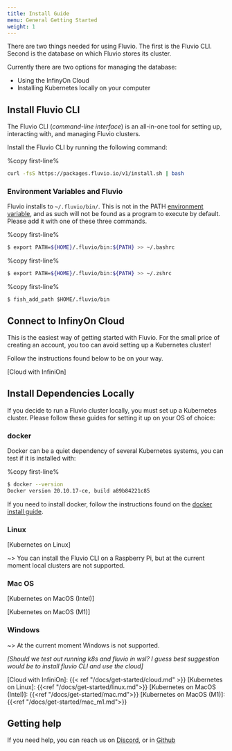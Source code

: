 ```yaml
---
title: Install Guide
menu: General Getting Started
weight: 1
---
```


There are two things needed for using Fluvio. The first is the Fluvio CLI.
Second is the database on which Fluvio stores its cluster.

Currently there are two options for managing the database:
- Using the InfinyOn Cloud
- Installing Kubernetes locally on your computer

## Install Fluvio CLI

The Fluvio CLI (_command-line interface_) is an all-in-one tool for setting up, interacting with, and managing Fluvio clusters.

Install the Fluvio CLI by running the following command:

%copy first-line%
```bash
curl -fsS https://packages.fluvio.io/v1/install.sh | bash
```

### Environment Variables and Fluvio

Fluvio installs to `~/.fluvio/bin/`. This is not in the PATH [environment variable], and as such will not be found as a program to execute by default. Please add it with one of these three commands.

%copy first-line%
```bash
$ export PATH=${HOME}/.fluvio/bin:${PATH} >> ~/.bashrc
```

%copy first-line%
```zsh
$ export PATH=${HOME}/.fluvio/bin:${PATH} >> ~/.zshrc
```

%copy first-line%
```fish
$ fish_add_path $HOME/.fluvio/bin
```
[environment variable]:(https://www.ibm.com/docs/en/aix/7.2?topic=accounts-path-environment-variable) 
## Connect to InfinyOn Cloud

This is the easiest way of getting started with Fluvio.
For the small price of creating an account, you too can avoid setting up a Kubernetes cluster!

Follow the instructions found below to be on your way.

[Cloud with InfiniOn]

## Install Dependencies Locally

If you decide to run a Fluvio cluster locally, you must set up a Kubernetes cluster.
Please follow these guides for setting it up on your OS of choice:

### docker
Docker can be a quiet dependency of several Kubernetes systems, you can test if it is installed with:

%copy first-line%
```bash
$ docker --version
Docker version 20.10.17-ce, build a89b84221c85
```
If you need to install docker, follow the instructions found on the [docker install guide](https://docs.docker.com/engine/install/).

### Linux

[Kubernetes on Linux]

~> You can install the Fluvio CLI on a Raspberry Pi, but at the current moment local clusters are not supported.

### Mac OS

[Kubernetes on MacOS (Intel)]

[Kubernetes on MacOS (M1)]

### Windows

~> At the current moment Windows is not supported.

_[Should we test out running k8s and fluvio in wsl?
I guess best suggestion would be to install fluvio CLI and use the cloud]_

[Cloud with InfiniOn]: {{< ref "/docs/get-started/cloud.md" >}}
[Kubernetes on Linux]: {{<ref "/docs/get-started/linux.md">}}
[Kubernetes on MacOS (Intel)]: {{<ref "/docs/get-started/mac.md">}}
[Kubernetes on MacOS (M1)]: {{<ref "/docs/get-started/mac_m1.md">}}


## Getting help

If you need help, you can reach us on [Discord](https://discordapp.com/invite/bBG2dTz),
or in [Github](https://github.com/infinyon/fluvio/issues)
